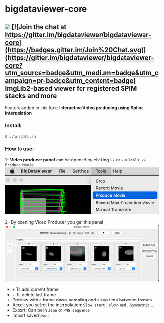 # bigdataviewer-core
[![](https://api.github.com/bigdataviewer/bigdataviewer-core/actions/workflows/build-main.yml/badge.svg)](https://github.com/bigdataviewer/bigdataviewer-core/actions/workflows/build-main.yml)
[![Join the chat at https://gitter.im/bigdataviewer/bigdataviewer-core](https://badges.gitter.im/Join%20Chat.svg)](https://gitter.im/bigdataviewer/bigdataviewer-core?utm_source=badge&utm_medium=badge&utm_campaign=pr-badge&utm_content=badge) ImgLib2-based viewer for registered SPIM stacks and more
---
Feature added in this fork: **Interactive Video producing using Spline interpolation** 

### Install:
`$ ./install.sh`

### How to use:

1- **Video producer panel** can be opened by clicking `F7` or via `Tools -> Produce Movie`
![](img/1.png)

2- By opening Video Producer you get this panel
![](img/2.png)
- `+` To add current frame
- `-` To delete last frame
- Preview with a frame down-sampling and sleep time between frames
- Accel: you select the interpolation: `Slow start` , `slow end` , `Symmetric` ...
- Export: Can be in `Json` or `PNG sequence`
- Import saved `Json`